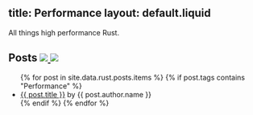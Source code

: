 title: Performance
layout: default.liquid
---

All things high performance Rust.

<h2>
  Posts
  <a class="feedicon" href="/performance/feed.rss" title="Performance RSS Feed">
    <img src="/images/rss.svg" />
  </a>
  <a class="feedicon" href="/performance/feed.json" title="Performance JSON Feed">
    <img src="/images/jsonfeed.png" />
  </a>
</h2>

<ul>
{% for post in site.data.rust.posts.items %}
  {% if post.tags contains "Performance" %}
  <li><a href="{{ post.url }}">{{ post.title }}</a> by {{ post.author.name }}</li>
  {% endif %}
{% endfor %}
</ul>
